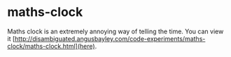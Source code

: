 maths-clock
===========

Maths clock is an extremely annoying way of telling the time. You can view it [http://disambiguated.angusbayley.com/code-experiments/maths-clock/maths-clock.html](here).
